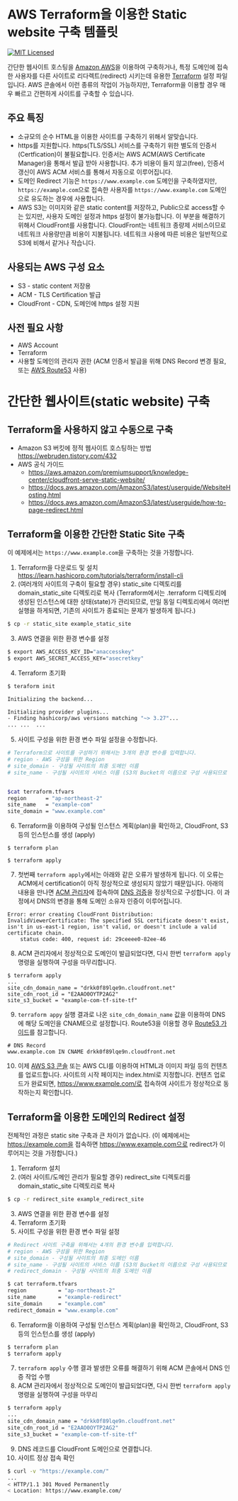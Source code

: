 AWS Terraform을 이용한 Static website 구축 템플릿
==============
[![MIT Licensed](https://img.shields.io/badge/license-MIT-green.svg)](https://tldrlegal.com/license/mit-license)

간단한 웹사이트 호스팅을 [Amazon AWS](https://aws.amazon.com/)을 이용하여 구축하거나, 특정 도메인에 접속한 사용자를 다른 사이트로 리다렉트(redirect) 시키는데 유용한 [Terraform](https://www.terraform.io/) 설정 파일입니다. AWS 콘솔에서 이런 종류의 작업이 가능하지만, Terraform을 이용할 경우 매우 빠르고 간편하게 사이트를 구축할 수 있습니다.

주요 특징
------------
- 소규모의 순수 HTML을 이용한 사이트를 구축하기 위해서 알맞습니다.
- https를 지원합니다. https(TLS/SSL) 서비스를 구축하기 위한 별도의 인증서(Certfication)이 불필요합니다. 인증서는 AWS ACM(AWS Certificate Manager)을 통해서 발급 받아 사용합니다. 추가 비용이 들지 않고(free), 인증서 갱신이 AWS ACM 서비스를 통해서 자동으로 이루어집니다.
- 도메인 Redirect 기능은  `https://www.example.com` 도메인을 구축하였지만, `https://example.com`으로 접속한 사용자를 `https://www.example.com` 도메인으로 유도하는 경우에 사용합니다.
- AWS S3는 이미지와 같은 static content를 저장하고, Public으로 access할 수는 있지만, 사용자 도메인 설정과 https 설정이 불가능합니다. 이 부분을 해결하기 위해서 CloudFront를 사용합니다. CloudFront는 네트워크 종량제 서비스이므로 네트워크 사용량만큼 비용이 지불됩니다. 네트워크 사용에 따른 비용은 일반적으로 S3에 비해서 같거나 작습니다.

사용되는 AWS 구성 요소
------------
- S3 - static content 저장용
- ACM - TLS Certification 발급
- CloudFront - CDN, 도메인에 https 설정 지원

사전 필요 사항
------------
- AWS Account
- Terraform
- 사용할 도메인의 관리자 권한 (ACM 인증서 발급을 위해 DNS Record 변경 필요, 또는 [AWS Route53](https://aws.amazon.com/route53/) 사용)

간단한 웹사이트(static website) 구축
=============

Terraform을 사용하지 않고 수동으로 구축
-------------
- Amazon S3 버킷에 정적 웹사이트 호스팅하는 방법 <https://webruden.tistory.com/432>
- AWS 공식 가이드
  * <https://aws.amazon.com/premiumsupport/knowledge-center/cloudfront-serve-static-website/>
  * <https://docs.aws.amazon.com/AmazonS3/latest/userguide/WebsiteHosting.html>
  * <https://docs.aws.amazon.com/AmazonS3/latest/userguide/how-to-page-redirect.html>


Terraform을 이용한 간단한 Static Site 구축
-------------
이 예제에서는 `https://www.example.com`을 구축하는 것을 가정합니다.
1. Terraform을 다운로드 및 설치 <https://learn.hashicorp.com/tutorials/terraform/install-cli>
2. (여러개의 사이트의 구축이 필요할 경우) static_site 디렉토리를 domain_static_site 디렉토리로 복사 (Terraform에서는 .terraform 디렉토리에 생성된 인스턴스에 대한 상태(state)가 관리되므로, 만일 동일 디렉토리에서 여러번 실행을 하게되면, 기존의 사이트가 종료되는 문제가 발생하게 됩니다.)
```bash
$ cp -r static_site example_static_site
```
3. AWS 연결을 위한 환경 변수를 설정
```bash
$ export AWS_ACCESS_KEY_ID="anaccesskey"
$ export AWS_SECRET_ACCESS_KEY="asecretkey"
```
4. Terraform 초기화
```bash
$ teraform init

Initializing the backend...

Initializing provider plugins...
- Finding hashicorp/aws versions matching "~> 3.27"...
... ...  ...
```

5. 사이트 구성을 위한 환경 변수 파일 설정을 수정합니다.
```bash
# Terraform으로 사이트를 구성하기 위해서는 3개의 환경 변수를 입력합니다.
# region - AWS 구성을 위한 Region
# site_domain - 구성될 사이트의 최종 도메인 이름
# site_name - 구성될 사이트의 서비스 이름 (S3의 Bucket의 이름으로 구성 사용되므로 전체 S3 사이트에서 유일한 값을 지정합니다.)


$cat terraform.tfvars
region      = "ap-northeast-2"
site_name   = "example-com"
site_domain = "www.example.com"
```

6. Terraform을 이용하여 구성될 인스턴스 계획(plan)을 확인하고, CloudFront, S3 등의 인스턴스를 생성 (apply)
```
$ terraform plan

$ terraform apply
```

7. 첫번째 `terraform apply`에서는 아래와 같은 오류가 발생하게 됩니다. 이 오류는 ACM에서 certification이 아직 정상적으로 생성되지 않았기 때문입니다. 
아래의 내용을 만나면 [ACM 관리자](https://console.aws.amazon.com/acm/)에 접속하여 [DNS 검증](https://docs.aws.amazon.com/acm/latest/userguide/dns-validation.html)을 정상적으로 구성합니다. 이 과정에서 DNS의 변경을 통해 도메인 소유자 인증이 이루어집니다.
```
Error: error creating CloudFront Distribution: InvalidViewerCertificate: The specified SSL certificate doesn't exist, isn't in us-east-1 region, isn't valid, or doesn't include a valid certificate chain.
	status code: 400, request id: 29ceeee0-82ee-46
```

8. ACM 관리자에서 정상적으로 도메인이 발급되었다면, 다시 한번 `terraform apply` 명령을 실행하여 구성을 마무리합니다.
```
$ terraform apply
...
site_cdn_domain_name = "drkk0f89lqe9n.cloudfront.net"
site_cdn_root_id = "E2AAO0OYTP2AG2"
site_s3_bucket = "example-com-tf-site-tf"
```

9. `terraform appy` 실행 결과로 나온 `site_cdn_domain_name` 값을 이용하여 DNS에 해당 도메인을 CNAME으로 설정합니다. Route53을 이용할 경우 [Route53 가이드](https://docs.aws.amazon.com/Route53/latest/DeveloperGuide/routing-to-cloudfront-distribution.html)를 참고합니다.
```
# DNS Record
www.example.com IN CNAME drkk0f89lqe9n.cloudfront.net
```

10. 이제 [AWS S3 콘솔](https://console.aws.amazon.com/acm/) 또는 AWS CLI를 이용하여 HTML과 이미지 파일 등의 컨텐츠를 업로드합니다. 사이트의 시작 페이지는 index.html로 지정합니다. 컨텐츠 업로드가 완료되면, https://www.example.com/로 접속하여 사이트가 정상적으로 동작하는지 확인합니다.


Terraform을 이용한 도메인의 Redirect 설정
-------------
전체적인 과정은 static site 구축과 큰 차이가 없습니다. (이 예제에서는 https://example.com을 접속하면 https://www.example.com으로 redirect가 이루어지는 것을 가정합니다.)
1. Terraform 설치
2. (여러 사이트/도메인 관리가 필요할 경우) redirect_site 디렉토리를 domain_static_site 디렉토리로 복사
```bash
$ cp -r redirect_site example_redirect_site
```
3. AWS 연결을 위한 환경 변수를 설정
4. Terraform 초기화
5. 사이트 구성을 위한 환경 변수 파일 설정
```bash
# Redirect 사이트 구축을 위해서는 4개의 환경 변수를 입력합니다.
# region - AWS 구성을 위한 Region
# site_domain - 구성될 사이트의 최종 도메인 이름
# site_name - 구성될 사이트의 서비스 이름 (S3의 Bucket의 이름으로 구성 사용되므로 전체 S3 사이트에서 유일한 값을 지정합니다.)
# redirect_domain - 구성될 사이트의 최종 도메인 이름

$ cat terraform.tfvars
region          = "ap-northeast-2"
site_name       = "example-redirect"
site_domain     = "example.com"
redirect_domain = "www.example.com"
```
6. Terraform을 이용하여 구성될 인스턴스 계획(plan)을 확인하고, CloudFront, S3 등의 인스턴스를 생성 (apply)
```bash
$ terraform plan
$ terraform apply
```
7. ```terraform apply``` 수행 결과 발생한 오류를 해결하기 위해 ACM 콘솔에서 DNS 인증 작업 수행
8. ACM 관리자에서 정상적으로 도메인이 발급되었다면, 다시 한번 `terraform apply` 명령을 실행하여 구성을 마무리
```bash
$ terraform apply
...
site_cdn_domain_name = "drkk0f89lqe9n.cloudfront.net"
site_cdn_root_id = "E2AAO0OYTP2AG2"
site_s3_bucket = "example-com-tf-site-tf"
```
9. DNS 레코드를 CloudFront 도메인으로 연결합니다.
10. 사이트 정상 접속 확인
```bash
$ curl -v "https://example.com/"
...
< HTTP/1.1 301 Moved Permanently
< Location: https://www.example.com/
```

